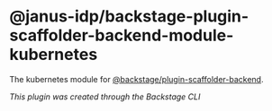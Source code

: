 # @janus-idp/backstage-plugin-scaffolder-backend-module-kubernetes

The kubernetes module for [@backstage/plugin-scaffolder-backend](https://www.npmjs.com/package/@backstage/plugin-scaffolder-backend).

_This plugin was created through the Backstage CLI_
